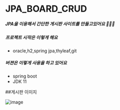 # JPA_BOARD_CRUD


##### JPA을 이용해서 간단한 게시판 사이트를 만들고있어요 🙇🏻‍♂️

##### 프로젝트 시작은 이렇게 해요
- oracle,h2,spring jpa,thyleaf,git
##### 버젼은 이렇게 사용을 하고 있어요
- spring boot
- JDK 11

##게시판 이미지

![image](https://user-images.githubusercontent.com/79193811/194456946-c5e59769-522a-4d2a-87d1-91ffb5d20875.png)
